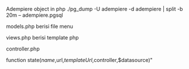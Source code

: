 Adempiere object in php
./pg_dump -U adempiere -d adempiere | split -b 20m – adempiere.pgsql

models.php
      berisi file menu

views.php
      berisi template php

controller.php

function state($name,$url,$templateUrl,$controller,$datasource)"
